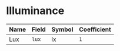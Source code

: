 # Illuminance

| Name | Field | Symbol | Coefficient |
| ---- | ----- | ------ | ----------- |
| Lux  | `lux` | lx     | `1`         |
